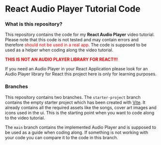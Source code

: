 # React Audio Player Tutorial Code
### What is this repository?
This repository contains the code for my **React Audio Player** video tutorial. Please note that this code is not tested and may contain errors and therefore <span style="color:red">should not be used in a real app</span>. The code is supposed to be used as a helper when coding along the video tutorial.

**<span style="color:red">THIS IS NOT AN AUDIO PLAYER LIBRARY FOR REACT!!!</span>**

If you need an Audio Player in your React Application please look for an Audio Player library for React this project here is only for learning purposes.

### Branches

This repository contains two branches.
The `starter-project` branch contains the empty starter project which has been created with [Vite](https://github.com/vitejs/vite). It already contains all the required assets like the songs, cover art images and icons used in the ui. This is the starting point when you want to code along to the video tutorial.

The `main` branch contains the implemented Audio Player and is supposed to be used as a guide when coding along. If something is not working with your code you can compare it to the code in this branch.